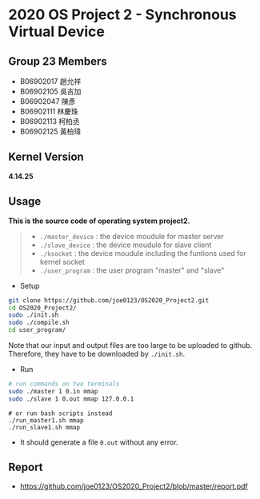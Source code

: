 # 2020 OS Project 2 - Synchronous Virtual Device

## Group 23 Members

* B06902017 趙允祥
* B06902105 吳吉加
* B06902047 陳彥
* B06902111 林慶珠
* B06902113 柯柏丞
* B06902125 黃柏瑋

## Kernel Version

**4.14.25**

## Usage

**This is the source code of operating system project2.**

>* ```./master_device``` : the device moudule for master server
>* ```./slave_device```  : the device moudule for slave client
>* ```./ksocket```  : the device moudule including the funtions used for kernel socket
>* ```./user_program``` : the user program "master" and "slave"
>

* Setup
```bash
git clone https://github.com/joe0123/OS2020_Project2.git
cd OS2020_Project2/
sudo ./init.sh
sudo ./compile.sh
cd user_program/
```
Note that our input and output files are too large to be uploaded to github. Therefore, they have to be downloaded by `./init.sh`.

* Run
```bash
# run commands on two terminals
sudo ./master 1 0.in mmap
sudo ./slave 1 0.out mmap 127.0.0.1
```
```
# or run bash scripts instead
./run_master1.sh mmap
./run_slave1.sh mmap
```

* It should generate a file `0.out` without any error.

## Report

* https://github.com/joe0123/OS2020_Project2/blob/master/report.pdf
